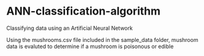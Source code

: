 # ANN-classification-algorithm
Classifying data using an Artificial Neural Network

Using the mushrooms.csv file included in the sample_data folder, mushroom data is evaluted to determine if a mushroom is poisonous or edible
